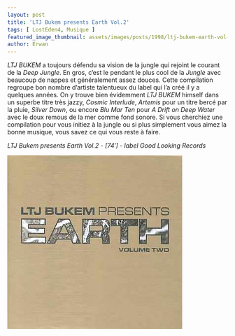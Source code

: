 ```yaml
---
layout: post
title: 'LTJ Bukem presents Earth Vol.2'
tags: [ LostEden4, Musique ]
featured_image_thumbnail: assets/images/posts/1998/ltj-bukem-earth-vol-2.jpg
author: Erwan
---
```


*LTJ BUKEM* a toujours défendu sa vision de la jungle qui rejoint le courant de la *Deep Jungle*. En gros, c’est le pendant le plus cool de la *Jungle* avec beaucoup de nappes et généralement assez douces. Cette compilation regroupe bon nombre d’artiste talentueux du label qui l’a créé il y a quelques années. On y trouve bien évidemment *LTJ BUKEM* himself dans un superbe titre très jazzy, *Cosmic Interlude*, *Artemis* pour un titre bercé par la pluie, *Silver Down*, ou encore *Blu Mar Ten* pour *A Drift on Deep Water* avec le doux remous de la mer comme fond sonore. Si vous cherchiez une compilation pour vous initiez à la jungle ou si plus simplement vous aimez la bonne musique, vous savez ce qui vous reste à faire.           

*LTJ Bukem presents Earth Vol.2 - [74′] - label Good Looking Records*

![LTJ Bukem presents Earth Vol.2](assets/images/posts/1998/ltj-bukem-earth-vol-2.jpg) 